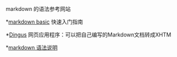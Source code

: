 markdown 的语法参考网站

*[markdown basic][1] 快速入门指南

*[Dingus][2] 网页应用程序：可以把自己编写的Markdown文档转成XHTM

*[markdown 语法说明][3]

[1]: http://wowubuntu.com/markdown/basic.html
[2]: http://daringfireball.net/projects/markdown/dingus
[3]: http://wowubuntu.com/markdown/
